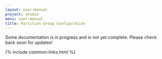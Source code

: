 ```yaml
---
layout: user-manual
project: atomix
menu: user-manual
title: Partition Group Configuration
---
```


Some documentation is in progress and is not yet complete. Please check back soon for updates!

{% include common-links.html %}
